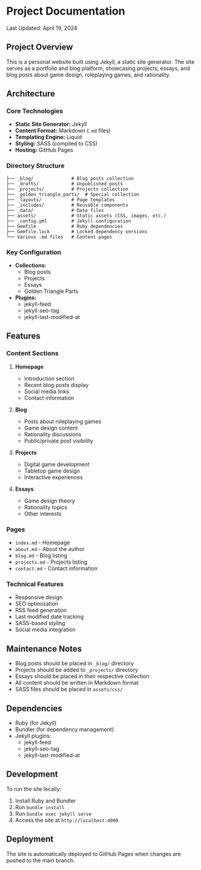 # Project Documentation
Last Updated: April 19, 2024

## Project Overview
This is a personal website built using Jekyll, a static site generator. The site serves as a portfolio and blog platform, showcasing projects, essays, and blog posts about game design, roleplaying games, and rationality.

## Architecture

### Core Technologies
- **Static Site Generator:** Jekyll
- **Content Format:** Markdown (`.md` files)
- **Templating Engine:** Liquid
- **Styling:** SASS (compiled to CSS)
- **Hosting:** GitHub Pages

### Directory Structure
```
├── _blog/              # Blog posts collection
├── _drafts/            # Unpublished posts
├── _projects/          # Projects collection
├── _golden_triangle_parts/  # Special collection
├── _layouts/           # Page templates
├── _includes/          # Reusable components
├── _data/              # Data files
├── assets/             # Static assets (CSS, images, etc.)
├── _config.yml         # Jekyll configuration
├── Gemfile             # Ruby dependencies
├── Gemfile.lock        # Locked dependency versions
└── Various .md files   # Content pages
```

### Key Configuration
- **Collections:**
  - Blog posts
  - Projects
  - Essays
  - Golden Triangle Parts
- **Plugins:**
  - jekyll-feed
  - jekyll-seo-tag
  - jekyll-last-modified-at

## Features

### Content Sections
1. **Homepage**
   - Introduction section
   - Recent blog posts display
   - Social media links
   - Contact information

2. **Blog**
   - Posts about roleplaying games
   - Game design content
   - Rationality discussions
   - Public/private post visibility

3. **Projects**
   - Digital game development
   - Tabletop game design
   - Interactive experiences

4. **Essays**
   - Game design theory
   - Rationality topics
   - Other interests

### Pages
- `index.md` - Homepage
- `about.md` - About the author
- `blog.md` - Blog listing
- `projects.md` - Projects listing
- `contact.md` - Contact information

### Technical Features
- Responsive design
- SEO optimization
- RSS feed generation
- Last modified date tracking
- SASS-based styling
- Social media integration

## Maintenance Notes
- Blog posts should be placed in `_blog/` directory
- Projects should be added to `_projects/` directory
- Essays should be placed in their respective collection
- All content should be written in Markdown format
- SASS files should be placed in `assets/css/`

## Dependencies
- Ruby (for Jekyll)
- Bundler (for dependency management)
- Jekyll plugins:
  - jekyll-feed
  - jekyll-seo-tag
  - jekyll-last-modified-at

## Development
To run the site locally:
1. Install Ruby and Bundler
2. Run `bundle install`
3. Run `bundle exec jekyll serve`
4. Access the site at `http://localhost:4000`

## Deployment
The site is automatically deployed to GitHub Pages when changes are pushed to the main branch. 